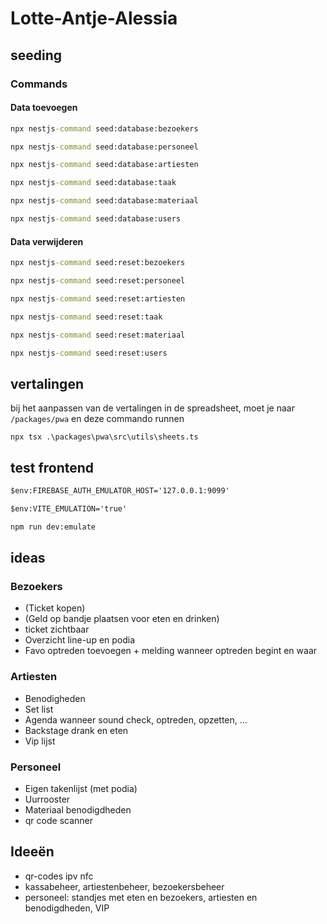 # Lotte-Antje-Alessia

## seeding

### Commands

#### Data toevoegen

```cmd
npx nestjs-command seed:database:bezoekers
```

```cmd
npx nestjs-command seed:database:personeel
```

```cmd
npx nestjs-command seed:database:artiesten
```

```cmd
npx nestjs-command seed:database:taak
```

```cmd
npx nestjs-command seed:database:materiaal
```

```cmd
npx nestjs-command seed:database:users
```

#### Data verwijderen

```cmd
npx nestjs-command seed:reset:bezoekers
```

```cmd
npx nestjs-command seed:reset:personeel
```

```cmd
npx nestjs-command seed:reset:artiesten
```

```cmd
npx nestjs-command seed:reset:taak
```

```cmd
npx nestjs-command seed:reset:materiaal
```

```cmd
npx nestjs-command seed:reset:users
```

## vertalingen
bij het aanpassen van de vertalingen in de spreadsheet, moet je naar `/packages/pwa` en deze commando runnen
```
npx tsx .\packages\pwa\src\utils\sheets.ts
```

## test frontend

```cmd
$env:FIREBASE_AUTH_EMULATOR_HOST='127.0.0.1:9099'
```

```cmd
$env:VITE_EMULATION='true'
```

```cmd
npm run dev:emulate
```

## ideas

### Bezoekers
-  (Ticket kopen) </br>
-  (Geld op bandje plaatsen voor eten en drinken)
-  ticket zichtbaar
-  Overzicht line-up en podia
-  Favo optreden toevoegen + melding wanneer optreden begint en waar

### Artiesten
- Benodigheden
- Set list
- Agenda wanneer sound check, optreden, opzetten, ...
- Backstage drank en eten
- Vip lijst

### Personeel
- Eigen takenlijst (met podia)
- Uurrooster
- Materiaal benodigdheden
- qr code scanner

## Ideeën
- qr-codes ipv nfc
- kassabeheer, artiestenbeheer, bezoekersbeheer
- personeel: standjes met eten en bezoekers, artiesten en benodigdheden, VIP
